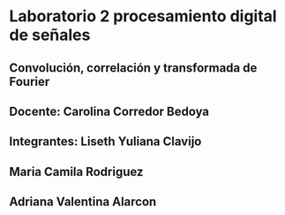 # Laboratorio 2 procesamiento digital de señales
## Convolución, correlación y transformada de Fourier 
## Docente: Carolina Corredor Bedoya
## Integrantes: Liseth Yuliana Clavijo 
## Maria Camila Rodriguez
## Adriana Valentina Alarcon 
